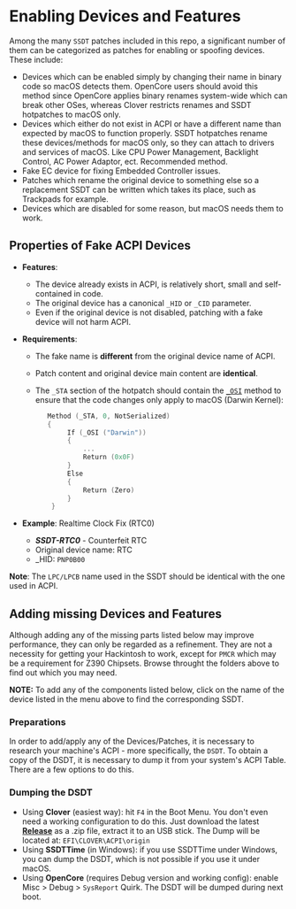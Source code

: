 # Enabling Devices and Features

Among the many `SSDT` patches included in this repo, a significant number of them can be categorized as patches for enabling or spoofing devices. These include:

- Devices which can be enabled simply by changing their name in binary code so macOS detects them. OpenCore users should avoid this method since OpenCore applies binary renames system-wide which can break other OSes, whereas Clover restricts renames and SSDT hotpatches to macOS only.
- Devices which either do not exist in ACPI or have a different name than expected by macOS to function properly. SSDT hotpatches rename these devices/methods for macOS only, so they can attach to drivers and services of macOS. Like CPU Power Management, Backlight Control, AC Power Adaptor, ect. Recommended method.
- Fake EC device for fixing Embedded Controller issues.
- Patches which rename the original device to something else so a replacement SSDT can be written which takes its place, such as Trackpads for example.
- Devices which are disabled for some reason, but macOS needs them to work. 

## Properties of Fake ACPI Devices

- **Features**:
  - The device already exists in ACPI, is relatively short, small and self-contained in code.  
  - The original device has a canonical `_HID` or `_CID` parameter.
  - Even if the original device is not disabled, patching with a fake device will not harm ACPI.
- **Requirements**:
  - The fake name is **different** from the original device name of ACPI.
  - Patch content and original device main content are **identical**.
  - The `_STA` section of the hotpatch should contain the [`_OSI`](https://uefi.org/specs/ACPI/6.4/05_ACPI_Software_Programming_Model/ACPI_Software_Programming_Model.html#osi-operating-system-interfaces) method to ensure that the code changes only apply to macOS (Darwin Kernel):
    
    ```swift
       Method (_STA, 0, NotSerialized)
       {
            If (_OSI ("Darwin"))
            {
                ...
                Return (0x0F)
            }
            Else
            {
                Return (Zero)
            }
        }
    ```
  
- **Example**: Realtime Clock Fix (RTC0)
  
  - ***SSDT-RTC0*** - Counterfeit RTC
  - Original device name: RTC
  - _HID: `PNP0B00`
  
**Note**: The `LPC/LPCB` name used in the SSDT should be identical with the one used in ACPI.

## Adding missing Devices and Features

Although adding any of the missing parts listed below may improve performance, they can only be regarded as a refinement. They are not a necessity for getting your Hackintosh to work, except for `PMCR` which may be a requirement for Z390 Chipsets. Browse throught the folders above to find out which you may need.

**NOTE:** To add any of the components listed below, click on the name of the device listed in the menu above to find the corresponding SSDT.

### Preparations

In order to add/apply any of the Devices/Patches, it is necessary to research your machine's ACPI - more specifically, the `DSDT`. To obtain a copy of the DSDT, it is necessary to dump it from your system's ACPI Table. There are a few options to do this.

### Dumping the DSDT

- Using **Clover** (easiest way): hit `F4` in the Boot Menu. You don't even need a working configuration to do this. Just download the latest [**Release**](https://github.com/CloverHackyColor/CloverBootloader/releases) as a .zip file, extract it to an USB stick. The Dump will be located at: `EFI\CLOVER\ACPI\origin`
- Using **SSDTTime** (in Windows): if you use SSDTTime under Windows, you can dump the DSDT, which is not possible if you use it under macOS.
- Using **OpenCore** (requires Debug version and working config): enable Misc > Debug > `SysReport` Quirk. The DSDT will be dumped during next boot.
